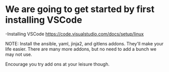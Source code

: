 <h1>We are going to get started by first installing VSCode</h1>

-Installing VSCode
https://code.visualstudio.com/docs/setup/linux

NOTE: Install the ansible, yaml, jinja2, and gitlens addons. 
They'll make your life easier. There are many more addons, but no 
need to add a bunch we may not use.

Encourage you try add ons at your leisure though.
